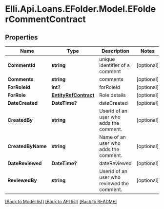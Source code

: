# Elli.Api.Loans.EFolder.Model.EFolderCommentContract
## Properties

Name | Type | Description | Notes
------------ | ------------- | ------------- | -------------
**CommentId** | **string** | unique identifier of a comment | [optional] 
**Comments** | **string** | comments | [optional] 
**ForRoleId** | **int?** | forRoleId | [optional] 
**ForRole** | [**EntityRefContract**](EntityRefContract.md) | Role details | [optional] 
**DateCreated** | **DateTime?** | dateCreated | [optional] 
**CreatedBy** | **string** | Userid of an user who adds the comment. | [optional] 
**CreatedByName** | **string** | Name of an user who adds the comment. | [optional] 
**DateReviewed** | **DateTime?** | dateReviewed | [optional] 
**ReviewedBy** | **string** | Userid of an user who reviewed the comment. | [optional] 

[[Back to Model list]](../README.md#documentation-for-models) [[Back to API list]](../README.md#documentation-for-api-endpoints) [[Back to README]](../README.md)

